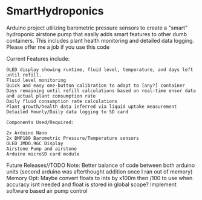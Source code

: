 # SmartHydroponics
Arduino project utilizing barometric pressure sensors to create a "smart" hydroponic airstone pump that easily adds smart features to other dumb containers. This includes plant health monitoring and detailed data logging. Please offer me a job if you use this code

Current Features include:

    OLED display showing runtime, fluid level, temperature, and days left until refill.
    Fluid level monitoring
    Quick and easy one-button calibration to adapt to [any?] container
    Days remaining until refill calculations based on real-time ensor data and actual plant consumption rate
    Daily fluid consumption rate calculations
    Plant growth/health data inferred via liquid uptake measurement
    Detailed Hourly/Daily data logging to SD card

    Components Used/Required:

    2x Arduino Nano
    2x BMP180 Barometric Pressure/Temperature sensors
    OLED JMDO.96C Display
    Airstone Pump and airstone
    Arduino microSD card module

Future Releases//TODO Note:
    Better balance of code between both arduino units (second arduino was afterthought addition once I ran out of memory)
    Memory Opt: Maybe convert floats to ints by x100m then /100 to use when accuracy isnt needed and float is stored in global scope?
    Implement software based air pump control
